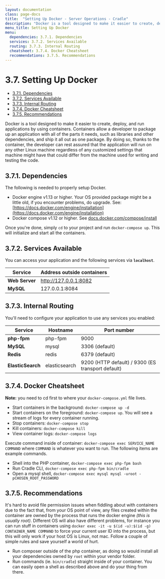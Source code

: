 ```yaml
---
layout: documentation
class: page-docs
title:  "Setting Up Docker - Server Operations - Cradle"
description: "Docker is a tool designed to make it easier to create, deploy, and run applications by using containers."
menu_title: Setting Up Docker
menu:
  dependencies: 3.7.1. Dependencies
  services: 3.7.2. Services Available
  routing: 3.7.3. Internal Routing
  cheatsheet: 3.7.4. Docker Cheatsheet
  recommendations: 3.7.5. Recommendations
---
```

# 3.7. Setting Up Docker

 - [3.7.1. Dependencies](#dependencies)
 - [3.7.2. Services Available](#services)
 - [3.7.3. Internal Routing](#routing)
 - [3.7.4. Docker Cheatsheet](#cheatsheet)
 - [3.7.5. Recommendations](#recommendations)

Docker is a tool designed to make it easier to create, deploy, and run
applications by using containers. Containers allow a developer to package up an
application with all of the parts it needs, such as libraries and other
dependencies, and ship it all out as one package. By doing so, thanks to the
container, the developer can rest assured that the application will run on any
other Linux machine regardless of any customized settings that machine might
have that could differ from the machine used for writing and testing the code.

<a name="dependencies"></a>
## 3.7.1. Dependencies

The following is needed to properly setup Docker.

 - Docker engine v1.13 or higher. Your OS provided package might be a little old,
 if you encounter problems, do upgrade. See:
 [https://docs.docker.com/engine/installation](https://docs.docker.com/engine/installation)
 - Docker compose v1.12 or higher. See [docs.docker.com/compose/install](https://docs.docker.com/compose/install/)

Once you're done, simply `cd` to your project and run `docker-compose up`. This
will initialize and start all the containers.

<a name="services"></a>
## 3.7.2. Services Available

You can access your application and the following services via **`localhost`**.

Service|Address outside containers
------|---------
**Web Server**|http://127.0.0.1:8082
**MySQL**|127.0.0.1:8084

<a name="routing"></a>
## 3.7.3. Internal Routing

You'll need to configure your application to use any services you enabled:

Service|Hostname|Port number
------|---------|-----------
**php-fpm**|php-fpm|9000
**MySQL**|mysql|3306 (default)
**Redis**|redis|6379 (default)
**ElasticSearch**|elasticsearch|9200 (HTTP default) / 9300 (ES transport default)

<a name="cheatsheet"></a>
## 3.7.4. Docker Cheatsheet

**Note:** you need to cd first to where your `docker-compose.yml` file lives.

 - Start containers in the background: `docker-compose up -d`
 - Start containers on the foreground: `docker-compose up`. You will see a
 stream of logs for every container running.
 - Stop containers: `docker-compose stop`
 - Kill containers: `docker-compose kill`
 - View container logs: `docker-compose logs`

Execute command inside of container: `docker-compose exec SERVICE_NAME COMMAND`
where `COMMAND` is whatever you want to run. The following items are example
commands.

 - Shell into the PHP container, `docker-compose exec php-fpm bash`
 - Run Cradle CLI, `docker-compose exec php-fpm bin/cradle`
 - Open a mysql shell, `docker-compose exec mysql mysql -uroot -pCHOSEN_ROOT_PASSWORD`

<a name="recommendations"></a>
## 3.7.5. Recommendations

It's hard to avoid file permission issues when fiddling about with containers
due to the fact that, from your OS point of view, any files created within the
container are owned by the process that runs the docker engine *(this is usually
root)*. Different OS will also have different problems, for instance you can run
stuff in containers using `docker exec -it -u $(id -u):$(id -g) CONTAINER_NAME COMMAND`
to force your current user ID into the process, but this will only work if your
host OS is Linux, not mac. Follow a couple of simple rules and save yourself a
world of hurt.

 - Run composer outside of the php container, as doing so would install all your
 dependencies owned by `root` within your vendor folder.
 - Run commands (ie. `bin/cradle`) straight inside of your container. You can
 easily open a shell as described above and do your thing from there.

